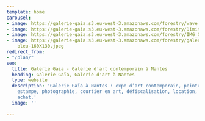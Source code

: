 ```yaml
---
template: home
carousel:
- image: https://galerie-gaia.s3.eu-west-3.amazonaws.com/forestry/wave_facebook_page-03.png
- image: https://galerie-gaia.s3.eu-west-3.amazonaws.com/forestry/Dimitri-Roubichou-Jade.jpeg.JPG
- image: https://galerie-gaia.s3.eu-west-3.amazonaws.com/forestry/IMG_0982.jpeg
- image: https://galerie-gaia.s3.eu-west-3.amazonaws.com/forestry/galerie-gaia-laure-carre-autoportrait
    bleu-160X130.jpeg
redirect_from:
- "/plan/"
seo:
  title: Galerie Gaïa - Galerie d'art contemporain à Nantes
  heading: Galerie Gaïa, Galerie d'art à Nantes
  type: website
  description: 'Galerie Gaïa à Nantes : expo d’art contemporain, peinture, sculpture,
    estampe, photographie, courtier en art, défiscalisation, location, prêt avant
    achat.'
  image: ''

---
```

